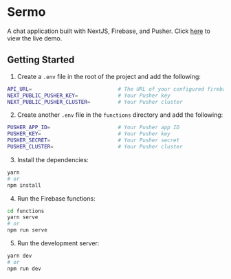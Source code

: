 # Sermo

A chat application built with NextJS, Firebase, and Pusher. Click [here](#) to view the live demo.

## Getting Started

1. Create a `.env` file in the root of the project and add the following:

```bash
API_URL=                            # The URL of your configured firebase functions
NEXT_PUBLIC_PUSHER_KEY=             # Your Pusher key
NEXT_PUBLIC_PUSHER_CLUSTER=         # Your Pusher cluster
```

2. Create another `.env` file in the `functions` directory and add the following:

```bash
PUSHER_APP_ID=                      # Your Pusher app ID
PUSHER_KEY=                         # Your Pusher key
PUSHER_SECRET=                      # Your Pusher secret
PUSHER_CLUSTER=                     # Your Pusher cluster
```

3. Install the dependencies:

```bash
yarn
# or
npm install
```

4. Run the Firebase functions:

```bash
cd functions
yarn serve
# or
npm run serve
```

5. Run the development server:

```bash
yarn dev
# or
npm run dev
```
